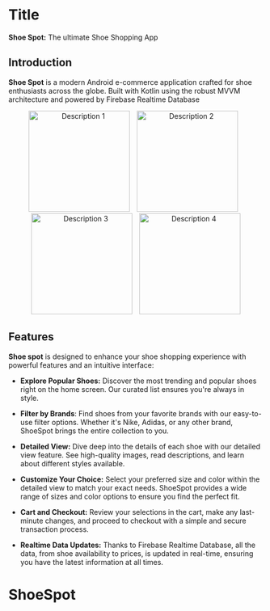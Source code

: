 # Title

**Shoe Spot:** The ultimate Shoe Shopping App

## Introduction






 **Shoe Spot** is a modern Android e-commerce application crafted for shoe enthusiasts across the globe. Built with Kotlin using the robust MVVM architecture and powered by Firebase Realtime Database

<p align="center">
  <img src="https://firebasestorage.googleapis.com/v0/b/food-app-9e90b.appspot.com/o/slpash.png?alt=media&token=766a3d75-72bc-4985-b501-189a95a992ad" alt="Description 1" width="200" style="margin-right: 10px;" />
  <img src="https://firebasestorage.googleapis.com/v0/b/food-app-9e90b.appspot.com/o/selected_main.png?alt=media&token=ee02dd55-c860-40d5-a138-ed57479f85cf" alt="Description 2" width="200" style="margin-right: 10px;" />
  <img src="https://firebasestorage.googleapis.com/v0/b/food-app-9e90b.appspot.com/o/detail.png?alt=media&token=2381d998-c1c8-4c07-983b-6d79d4d5ce43" alt="Description 3" width="200" style="margin-right: 10px;" />
  <img src="https://firebasestorage.googleapis.com/v0/b/food-app-9e90b.appspot.com/o/cart.png?alt=media&token=6cbf2011-ce99-4252-8e04-a377c412af50" alt="Description 4" width="200" />
</p>

## Features

**Shoe spot** is designed to enhance your shoe shopping experience with powerful features and an intuitive interface:

* **Explore Popular Shoes:** Discover the most trending and popular shoes right on the home screen. Our curated list ensures you're always in style.

* **Filter by Brands**: Find shoes from your favorite brands with our easy-to-use filter options. Whether it's Nike, Adidas, or any other brand, ShoeSpot brings the entire collection to you.

* **Detailed View:** Dive deep into the details of each shoe with our detailed view feature. See high-quality images, read descriptions, and learn about different styles available.

* **Customize Your Choice:** Select your preferred size and color within the detailed view to match your exact needs. ShoeSpot provides a wide range of sizes and color options to ensure you find the perfect fit.

* **Cart and Checkout:** Review your selections in the cart, make any last-minute changes, and proceed to checkout with a simple and secure transaction process.

* **Realtime Data Updates:**  Thanks to Firebase Realtime Database, all the data, from shoe availability to prices, is updated in real-time, ensuring you have the latest information at all times.


# ShoeSpot
